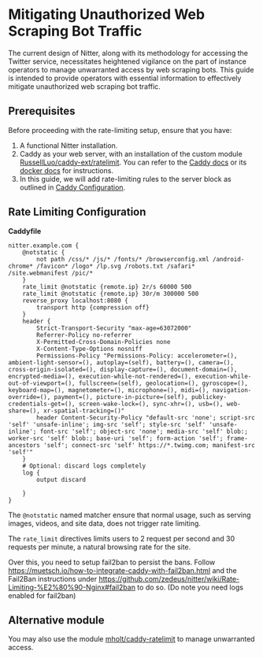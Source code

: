 # Mitigating Unauthorized Web Scraping Bot Traffic

The current design of Nitter, along with its methodology for accessing the Twitter service, necessitates heightened vigilance on the part of instance operators to manage unwarranted access by web scraping bots. This guide is intended to provide operators with essential information to effectively mitigate unauthorized web scraping bot traffic.

## Prerequisites

Before proceeding with the rate-limiting setup, ensure that you have:

1. A functional Nitter installation.
2. Caddy as your web server, with an installation of the custom module [RussellLuo/caddy-ext/ratelimit](https://github.com/RussellLuo/caddy-ext/tree/master/ratelimit). You can refer to the [Caddy docs](https://caddyserver.com/docs/build) or its [docker docs](https://hub.docker.com/_/caddy#Adding%20custom%20Caddy%20modules) for instructions.
3. In this guide, we will add rate-limiting rules to the server block as outlined in [Caddy Configuration](https://github.com/zedeus/nitter/wiki/Caddy).


## Rate Limiting Configuration

__Caddyfile__
```
nitter.example.com {
	@notstatic {
		not path /css/* /js/* /fonts/* /browserconfig.xml /android-chrome* /favicon* /logo* /lp.svg /robots.txt /safari* /site.webmanifest /pic/*
	}
	rate_limit @notstatic {remote.ip} 2r/s 60000 500
	rate_limit @notstatic {remote.ip} 30r/m 300000 500
	reverse_proxy localhost:8080 {
		transport http {compression off}
	}
	header {
		Strict-Transport-Security "max-age=63072000"
		Referrer-Policy no-referrer
		X-Permitted-Cross-Domain-Policies none
		X-Content-Type-Options nosniff
		Permissions-Policy "Permissions-Policy: accelerometer=(), ambient-light-sensor=(), autoplay=(self), battery=(), camera=(), cross-origin-isolated=(), display-capture=(), document-domain=(), encrypted-media=(), execution-while-not-rendered=(), execution-while-out-of-viewport=(), fullscreen=(self), geolocation=(), gyroscope=(), keyboard-map=(), magnetometer=(), microphone=(), midi=(), navigation-override=(), payment=(), picture-in-picture=(self), publickey-credentials-get=(), screen-wake-lock=(), sync-xhr=(), usb=(), web-share=(), xr-spatial-tracking=()"
		header Content-Security-Policy "default-src 'none'; script-src 'self' 'unsafe-inline'; img-src 'self'; style-src 'self' 'unsafe-inline'; font-src 'self'; object-src 'none'; media-src 'self' blob:; worker-src 'self' blob:; base-uri 'self'; form-action 'self'; frame-ancestors 'self'; connect-src 'self' https://*.twimg.com; manifest-src 'self'"
	}
	# Optional: discard logs completely
	log {
		output discard

	}
}
```

The `@notstatic` named matcher ensure that normal usage, such as serving images, videos, and site data, does not trigger rate limiting. 

The `rate_limit` directives limits users to 2 request per second and 30 requests per minute, a natural browsing rate for the site.

Over this, you need to setup fail2ban to persist the bans. Follow https://muetsch.io/how-to-integrate-caddy-with-fail2ban.html and the Fail2Ban instructions under https://github.com/zedeus/nitter/wiki/Rate-Limiting-%E2%80%90-Nginx#fail2ban to do so. (Do note you need logs enabled for fail2ban)

## Alternative module

You may also use the module [mholt/caddy-ratelimit](https://github.com/mholt/caddy-ratelimit) to manage unwarranted access.